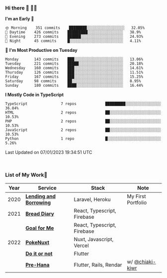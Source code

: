 ### Hi there 👋 🧑‍💻



<!--START_SECTION:waka-->
**I'm an Early 🐤** 

```text
🌞 Morning    351 commits    ████████░░░░░░░░░░░░░░░░░   32.05% 
🌆 Daytime    426 commits    █████████░░░░░░░░░░░░░░░░   38.9% 
🌃 Evening    273 commits    ██████░░░░░░░░░░░░░░░░░░░   24.93% 
🌙 Night      45 commits     █░░░░░░░░░░░░░░░░░░░░░░░░   4.11%

```
📅 **I'm Most Productive on Tuesday** 

```text
Monday       143 commits    ███░░░░░░░░░░░░░░░░░░░░░░   13.06% 
Tuesday      221 commits    █████░░░░░░░░░░░░░░░░░░░░   20.18% 
Wednesday    160 commits    ███░░░░░░░░░░░░░░░░░░░░░░   14.61% 
Thursday     126 commits    ███░░░░░░░░░░░░░░░░░░░░░░   11.51% 
Friday       167 commits    ███░░░░░░░░░░░░░░░░░░░░░░   15.25% 
Saturday     98 commits     ██░░░░░░░░░░░░░░░░░░░░░░░   8.95% 
Sunday       180 commits    ████░░░░░░░░░░░░░░░░░░░░░   16.44%

```


**I Mostly Code in TypeScript** 

```text
TypeScript               7 repos             █████████░░░░░░░░░░░░░░░░   36.84% 
HTML                     2 repos             ██░░░░░░░░░░░░░░░░░░░░░░░   10.53% 
PHP                      2 repos             ██░░░░░░░░░░░░░░░░░░░░░░░   10.53% 
JavaScript               2 repos             ██░░░░░░░░░░░░░░░░░░░░░░░   10.53% 
Python                   1 repo              █░░░░░░░░░░░░░░░░░░░░░░░░   5.26%

```



 Last Updated on 07/01/2023 19:34:51 UTC
<!--END_SECTION:waka-->


<br />

### List of My Work🚀

| Year | Service | Stack | Note |
|--|--|--|--|
| 2020 | [**Lending and Borrowing**](https://lending-and-borrowing.herokuapp.com/) | Laravel, Heroku | My First Portfolio |
| 2021 | [**Bread Diary**](https://bread-diary-web.web.app/) | React, Typescript, Firebase | |
|  | [**Goal for Me**](https://goal-for-me.web.app/) | React, Typescript, Firebase | |
| 2022 | [**PokeNuxt**](https://pokenuxt.vercel.app/) | Nuxt, Javascript, Vercel | |
|  | [**Do it or not**](https://apps.apple.com/jp/app/do-it-or-not/id1613818865) | Flutter | |
|  | [**Pre-Hana**](https://apps.apple.com/us/app/%E3%83%97%E3%83%AA%E8%8A%B1-%E7%B5%90%E5%A9%9A%E5%BC%8F%E6%BA%96%E5%82%99%E3%81%AB%E7%89%B9%E5%8C%96%E3%81%97%E3%81%9Ftodo%E7%AE%A1%E7%90%86%E3%82%A2%E3%83%97%E3%83%AA/id1639773221) | Flutter, Rails, Rendar | w/ [@chiaki-kjwr](https://github.com/chiaki-kjwr) |